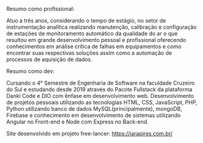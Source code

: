 Resumo como profissional:

Atuo a três anos, considerando o tempo de estágio, no setor de instrumentação analítica realizando manutenção, calibração e configuração de estações de monitoramento automático da qualidade do ar o que resultou em grande desenvolvimento pessoal e profissional oferecendo conhecimentos em análise crítica de falhas em equipamentos e como encontrar suas respectivas soluções assim como a automação de processos de aquisição de dados. 

Resumo como dev:

Cursando o 4° Semestre de Engenharia de Software na faculdade Cruzeiro do Sul e estudando desde 2019 através do Pacote Fullstack da plataforma Danki Code e DIO com ênfase em desenvolvimento web. 
Desenvolvimento de projetos pessoais utilizando as tecnologias HTML, CSS, JavaScript, PHP, Python utilizando banco de dados MySQL(principalmente), mongoDB, Firebase e conhecimento em desenvolvimento de sistemas utilizando Angular no Front-end e Node com Express no Back-end. 

Site desenvolvido em projeto free-lancer: https://iarapires.com.br/

<!---
William-Lomar/William-Lomar is a ✨ special ✨ repository because its `README.md` (this file) appears on your GitHub profile.
You can click the Preview link to take a look at your changes.
--->
